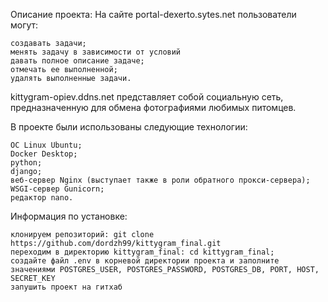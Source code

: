Описание проекта: На сайте portal-dexerto.sytes.net пользователи могут:

    создавать задачи;
    менять задачу в зависимости от условий
    давать полное описание задаче;
    отмечать ее выполненной;
    удалять выполненные задачи.
 
kittygram-opiev.ddns.net представляет собой социальную сеть, предназначенную для обмена фотографиями любимых питомцев.

В проекте были использованы следующие технологии:

    ОС Linux Ubuntu;
    Docker Desktop;
    python;
    django;
    веб-сервер Nginx (выступает также в роли обратного прокси-сервера);
    WSGI-сервер Gunicorn;
    редактор nano.

Информация по установке:

    клонируем репозиторий: git clone https://github.com/dordzh99/kittygram_final.git
    переходим в директорию kittygram_final: cd kittygram_final;
    cоздайте файл .env в корневой директории проекта и заполните значениями POSTGRES_USER, POSTGRES_PASSWORD, POSTGRES_DB, PORT, HOST, SECRET_KEY
    запушить проект на гитхаб
